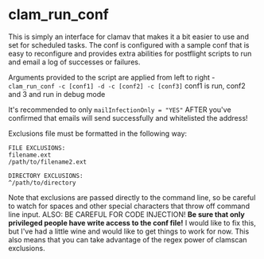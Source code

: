 <!-- permalink: d5600d07a96c0459aa6dd3952e1b5caf DO NOT DELETE OR EDIT THIS LINE -->
# clam_run_conf

This is simply an interface for clamav that makes it a bit easier to use and set for scheduled tasks. The conf is configured with a sample conf that is easy to reconfigure and provides extra abilities for postflight scripts to run and email a log of successes or failures.

Arguments provided to the script are applied from left to right - `clam_run_conf -c [conf1] -d -c [conf2] -c [conf3]` conf1 is run, conf2 and 3 and run in debug mode

It's recommended to only `mailInfectionOnly = "YES"` AFTER you've confirmed that emails will send successfully and whitelisted the address!

Exclusions file must be formatted in the following way:

```
FILE EXCLUSIONS:
filename.ext
/path/to/filename2.ext

DIRECTORY EXCLUSIONS:
^/path/to/directory
```

Note that exclusions are passed directly to the command line, so be careful to watch for spaces and other special characters that throw off command line input. ALSO: BE CAREFUL FOR CODE INJECTION! **Be sure that only privileged people have write access to the conf file!** I would like to fix this, but I've had a little wine and would like to get things to work for now. This also means that you can take advantage of the regex power of clamscan exclusions.
